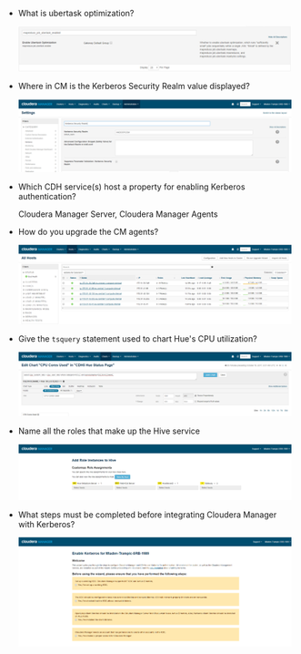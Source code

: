 * What is ubertask optimization?
  
  ![Image of Ubertask](../screnshots/ubertask_optimisation.PNG)
  
* Where in CM is the Kerberos Security Realm value displayed?

  ![Image of Kerberos Realm Settings](../screnshots/Kerberos_Security_Realm.PNG)

* Which CDH service(s) host a property for enabling Kerberos authentication?

  Cloudera Manager Server, Cloudera Manager Agents
  
* How do you upgrade the CM agents?

  ![Image of Upgrade](../screnshots/upgrade_cloudera_agents.PNG)

* Give the `tsquery` statement used to chart Hue's CPU utilization?

  ![Image of Tsquery](../screnshots/hue_cpu_query.PNG)

* Name all the roles that make up the Hive service

  ![Image of HiveRoles](../screnshots/hive_services.PNG)

* What steps must be completed before integrating Cloudera Manager with Kerberos?

  ![Image of StepsPreKerberos](../screnshots/steps_pre_enabling_kerberos.PNG)